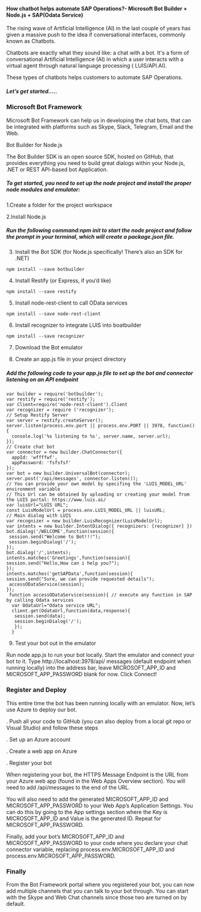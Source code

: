 #### How chatbot helps automate SAP Operations?- Microsoft Bot Builder + Node.js + SAP(Odata Service)

The rising wave of Artificial Intelligence (AI) in the last couple of years has given a massive push to the idea if conversational interfaces, commonly known as Chatbots.

Chatbots are exactly what they sound like: a chat with a bot. It's a form of conversational Artificial Intelligence (AI) in which a user interacts with a virtual agent through natural language processing ( LUIS/API.AI).

These types of chatbots helps customers to automate SAP Operations.

##### Let’s get started.....

### Microsoft Bot Framework

Microsoft Bot Framework can help us in developing the chat bots, that can be integrated with platforms such as Skype, Slack, Telegram, Email and the Web. 

Bot Builder for Node.js

The Bot Builder SDK is an open source SDK, hosted on GitHub, that provides everything you need to build great dialogs within your Node.js, .NET or REST API-based bot Application.

##### To get started, you need to set up the node project and install the proper node modules and emulator:

1.Create a folder for the project workspace

2.Install Node.js

##### Run the following command:npm init to start the node project and follow the prompt in your terminal, which will create a package.json file.

3. Install the Bot SDK (for Node.js specifically! There’s also an SDK for .NET)
```
npm install --save botbuilder
```
4. Install Restify (or Express, if you’d like)
```
npm install --save restify
```
5. Install node-rest-client to call OData services
```
npm install --save node-rest-client
```
6. Install recognizer to integrate LUIS into boatbuilder 
```
npm install --save recognizer
```
7. Download the Bot emulator

8. Create an app.js file in your project directory

##### Add the following code to your app.js file to set up the bot and connector listening on an API endpoint
```
var builder = require('botbuilder');
var restify = require('restify');
var Client=require('node-rest-client').Client
var recognizer = require ('recognizer');
// Setup Restify Server
var server = restify.createServer();
server.listen(process.env.port || process.env.PORT || 3978, function() {
  console.log('%s listening to %s', server.name, server.url);
});
// Create chat bot
var connector = new builder.ChatConnector({
  appId: 'wffffwf',
  appPassword: 'fsfsfsf'
});
var bot = new builder.UniversalBot(connector);
server.post('/api/messages', connector.listen());
// You can provide your own model by specifing the 'LUIS_MODEL_URL' environment variable
// This Url can be obtained by uploading or creating your model from the LUIS portal: https://www.luis.ai/
var luisUrl="LUIS URL";
const LuisModelUrl = process.env.LUIS_MODEL_URL || luisURL;
// Main dialog with LUIS
var recognizer = new builder.LuisRecognizer(LuisModelUrl);
var intents = new builder.IntentDialog({ recognizers: [recognizer] })
bot.dialog('/WELCOME',function(session){
 session.send("Welcome to Bot!!!");
 session.beginDialog('/');
});
bot.dialog('/',intents);
intents.matches('Greetings',function(session){
session.send("Hello,How can i help you?");
});
intents.matches('getSAPData',function(session){
session.send("Sure, we can provide requested details");
 accessODataService(session);
});
 function accessODataService(session){ // execute any function in SAP by calling Odata services
  var OdataUrl="Odata service URL";
  client.get(OdataUrl,function(data,response){
   session.send(data);
   session.beginDialog('/');
   });
  }
```
9. Test your bot out in the emulator

Run node app.js to run your bot locally. Start the emulator and connect your bot to it. Type http://localhost:3978/api/ messages (default endpoint when running locally) into the address bar, leave MICROSOFT_APP_ID and MICROSOFT_APP_PASSWORD blank for now. Click Connect!

### Register and Deploy

This entire time the bot has been running locally with an emulator. Now, let’s use Azure to deploy our bot.

. Push all your code to GitHub (you can also deploy from a local git repo or Visual Studio) and follow these steps

. Set up an Azure account

. Create a web app on Azure

. Register your bot

When registering your bot, the HTTPS Message Endpoint is the URL from your Azure web app (found in the Web Apps Overview section). You will need to add /api/messages to the end of the URL.

You will also need to add the generated MICROSOFT_APP_ID and MICROSOFT_APP_PASSWORD to your Web App’s Application Settings. You can do this by going to the App settings section where the Key is MICROSOFT_APP_ID and Value is the generated ID. Repeat for MICROSOFT_APP_PASSWORD.

Finally, add your bot’s MICROSOFT_APP_ID and MICROSOFT_APP_PASSWORD to your code where you declare your chat connector variable, replacing process.env.MICROSOFT_APP_ID and process.env.MICROSOFT_APP_PASSWORD.

### Finally

From the Bot Framework portal where you registered your bot, you can now add multiple channels that you can talk to your bot through. You can start with the Skype and Web Chat channels since those two are turned on by default.

